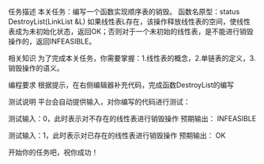 任务描述
本关任务：编写一个函数实现顺序表的销毁。
函数名原型：status DestroyList(LinkList &L)
如果线性表L存在，该操作释放线性表的空间，使线性表成为未初始化状态，返回OK；否则对于一个未初始的线性表，是不能进行销毁操作的，返回INFEASIBLE。

相关知识
为了完成本关任务，你需要掌握：1.线性表的概念，2.单链表的定义，3.销毁操作的语义。

编程要求
根据提示，在右侧编辑器补充代码，完成函数DestroyList的编写

测试说明
平台会自动提供输入，对你编写的代码进行测试：

测试输入：0，此时表示对不存在的线性表进行销毁操作
预期输出：
INFEASIBLE

测试输入：1，此时表示对已存在的线性表进行销毁操作
预期输出：
OK

开始你的任务吧，祝你成功！